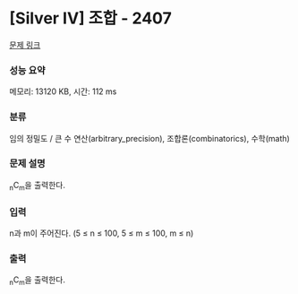 # [Silver IV] 조합 - 2407 

[문제 링크](https://www.acmicpc.net/problem/2407) 

### 성능 요약

메모리: 13120 KB, 시간: 112 ms

### 분류

임의 정밀도 / 큰 수 연산(arbitrary_precision), 조합론(combinatorics), 수학(math)

### 문제 설명

<p><sub>n</sub>C<sub>m</sub>을 출력한다.</p>

### 입력 

 <p>n과 m이 주어진다. (5 ≤ n ≤ 100, 5 ≤ m ≤ 100, m ≤ n)</p>

### 출력 

 <p><sub>n</sub>C<sub>m</sub>을 출력한다.</p>

